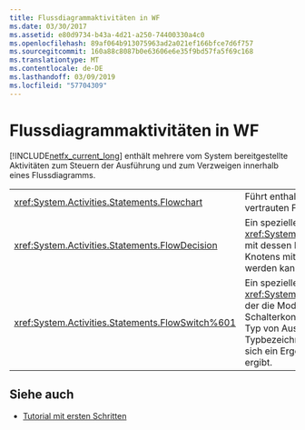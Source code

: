 ```yaml
---
title: Flussdiagrammaktivitäten in WF
ms.date: 03/30/2017
ms.assetid: e80d9734-b43a-4d21-a250-74400330a4c0
ms.openlocfilehash: 89af064b913075963ad2a021ef166bfce7d6f757
ms.sourcegitcommit: 160a88c8087b0e63606e6e35f9bd57fa5f69c168
ms.translationtype: MT
ms.contentlocale: de-DE
ms.lasthandoff: 03/09/2019
ms.locfileid: "57704309"
---
```

# <a name="flowchart-activities-in-wf"></a>Flussdiagrammaktivitäten in WF
[!INCLUDE[netfx_current_long](../../../includes/netfx-current-long-md.md)] enthält mehrere vom System bereitgestellte Aktivitäten zum Steuern der Ausführung und zum Verzweigen innerhalb eines Flussdiagramms.  
  
|||  
|-|-|  
|<xref:System.Activities.Statements.Flowchart>|Führt enthaltene Aktivitäten mithilfe des vertrauten Flussdiagrammparadigmas aus.|  
|<xref:System.Activities.Statements.FlowDecision>|Ein spezieller <xref:System.Activities.Statements.FlowNode>, mit dessen Hilfe ein Modell eines bedingten Knotens mit zwei Ergebnissen erstellt werden kann.|  
|<xref:System.Activities.Statements.FlowSwitch%601>|Ein spezieller <xref:System.Activities.Statements.FlowNode>, der die Modellierung eines Schalterkonstrukts ermöglicht, wobei ein Typ von Ausdruck verwendet wird, der im Typbezeichner der Aktivität definiert ist, und sich ein Ergebnis pro Übereinstimmung ergibt.|  
  
## <a name="see-also"></a>Siehe auch
- [Tutorial mit ersten Schritten](getting-started-tutorial.md)
